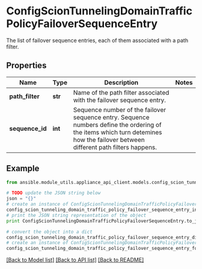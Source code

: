 # ConfigScionTunnelingDomainTrafficPolicyFailoverSequenceEntry

The list of failover sequence entries, each of them associated with a path filter.

## Properties

Name | Type | Description | Notes
------------ | ------------- | ------------- | -------------
**path_filter** | **str** | Name of the path filter associated with the failover sequence entry. | 
**sequence_id** | **int** | Sequence number of the failover sequence entry. Sequence numbers define  the ordering of the items which turn detemines how the failover  between different path filters happens. | 

## Example

```python
from ansible.module_utils.appliance_api_client.models.config_scion_tunneling_domain_traffic_policy_failover_sequence_entry import ConfigScionTunnelingDomainTrafficPolicyFailoverSequenceEntry

# TODO update the JSON string below
json = "{}"
# create an instance of ConfigScionTunnelingDomainTrafficPolicyFailoverSequenceEntry from a JSON string
config_scion_tunneling_domain_traffic_policy_failover_sequence_entry_instance = ConfigScionTunnelingDomainTrafficPolicyFailoverSequenceEntry.from_json(json)
# print the JSON string representation of the object
print ConfigScionTunnelingDomainTrafficPolicyFailoverSequenceEntry.to_json()

# convert the object into a dict
config_scion_tunneling_domain_traffic_policy_failover_sequence_entry_dict = config_scion_tunneling_domain_traffic_policy_failover_sequence_entry_instance.to_dict()
# create an instance of ConfigScionTunnelingDomainTrafficPolicyFailoverSequenceEntry from a dict
config_scion_tunneling_domain_traffic_policy_failover_sequence_entry_form_dict = config_scion_tunneling_domain_traffic_policy_failover_sequence_entry.from_dict(config_scion_tunneling_domain_traffic_policy_failover_sequence_entry_dict)
```
[[Back to Model list]](../README.md#documentation-for-models) [[Back to API list]](../README.md#documentation-for-api-endpoints) [[Back to README]](../README.md)


